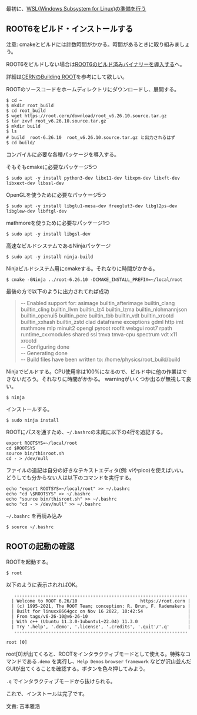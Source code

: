 最初に、[WSL(Windows Subsystem for Linux)の準備を行う](windows_wsl.md)

## ROOT6をビルド・インストールする

注意: cmakeとビルドには計数時間がかかる。時間があるときに取り組みましょう。

ROOT6をビルドしない場合は[ROOT6のビルド済みバイナリーを導入する](windows_wsl_binary.md)へ。

詳細は[CERNのBuilding ROOT](https://root.cern.ch/building-root)を参考にして欲しい。

ROOTのソースコードをホームディレクトリにダウンロードし、展開する。
```
$ cd ~
$ mkdir root_build
$ cd root_build
$ wget https://root.cern/download/root_v6.26.10.source.tar.gz
$ tar zxvf root_v6.26.10.source.tar.gz
$ mkdir build
$ ls
# build  root-6.26.10  root_v6.26.10.source.tar.gz と出力されるはず
$ cd build/
```

コンパイルに必要な各種パッケージを導入する。

そもそもcmakeに必要なパッケージ5つ
```
$ sudo apt -y install python3-dev libx11-dev libxpm-dev libxft-dev libxext-dev libssl-dev
```

OpenGLを使うために必要なパッケージ5つ
```
$ sudo apt -y install libglu1-mesa-dev freeglut3-dev libgl2ps-dev libglew-dev libftgl-dev
```

mathmoreを使うために必要なパッケージ1つ
```
$ sudo apt -y install libgsl-dev
```

高速なビルドシステムであるNinjaパッケージ
```
$ sudo apt -y install ninja-build
```

Ninjaビルドシステム用にcmakeする。それなりに時間がかかる。
```
$ cmake -GNinja ../root-6.26.10 -DCMAKE_INSTALL_PREFIX=~/local/root
```

最後の方で以下のように出力されてれば成功
> -- Enabled support for:  asimage builtin_afterimage builtin_clang builtin_cling builtin_llvm builtin_lz4 builtin_lzma builtin_nlohmannjson builtin_openui5 builtin_pcre builtin_tbb builtin_vdt builtin_xrootd builtin_xxhash builtin_zstd clad dataframe exceptions gdml http imt mathmore mlp minuit2 opengl pyroot roofit webgui root7 rpath runtime_cxxmodules shared ssl tmva tmva-cpu spectrum vdt x11 xrootd<br>
> -- Configuring done<br>
> -- Generating done<br>
> -- Build files have been written to: /home/physics/root_build/build

Ninjaでビルドする。CPU使用率は100%になるので、ビルド中に他の作業はできないだろう。それなりに時間がかかる。
warningがいくつか出るが無視して良い。
```
$ ninja
```

インストールする。
```
$ sudo ninja install
```

ROOTにパスを通すため、`~/.bashrc`の末尾に以下の4行を追記する。
```
export ROOTSYS=~/local/root
cd $ROOTSYS
source bin/thisroot.sh
cd - > /dev/null
```

ファイルの追記は自分の好きなテキストエディタ(例: viやpico)を使えばいい。どうしても分からない人は以下のコマンドを実行する。
```
echo "export ROOTSYS=~/local/root" >> ~/.bashrc
echo "cd \$ROOTSYS" >> ~/.bashrc 
echo "source bin/thisroot.sh" >> ~/.bashrc
echo "cd - > /dev/null" >> ~/.bashrc
```

`~/.bashrc` を再読み込み
```
$ source ~/.bashrc
```

## ROOTの起動の確認

ROOTを起動する。
```
$ root
```

以下のように表示されればOK。
```
   ------------------------------------------------------------------
  | Welcome to ROOT 6.26/10                        https://root.cern |
  | (c) 1995-2021, The ROOT Team; conception: R. Brun, F. Rademakers |
  | Built for linuxx8664gcc on Nov 16 2022, 10:42:54                 |
  | From tags/v6-26-10@v6-26-10                                      |
  | With c++ (Ubuntu 11.3.0-1ubuntu1~22.04) 11.3.0                   |
  | Try '.help', '.demo', '.license', '.credits', '.quit'/'.q'       |
   ------------------------------------------------------------------

root [0]
```

root[0]が出てくると、ROOTをインタラクティブモードとして使える。特殊なコマンドである`.demo` を実行し、`Help Demos` `browser` `framework` などが沢山並んだGUIが出てくることを確認する。ボタンを色々押してみよう。

`.q` でインタラクティブモードから抜けられる。

これで、インストールは完了です。

文責: 吉本雅浩
